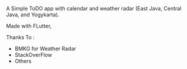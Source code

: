 A Simple ToDO app with calendar and weather radar (East Java, Central Java, and Yogykarta).

Made with FLutter,

Thanks To : 
- BMKG for Weather Radar
- StackOverFlow
- Others
